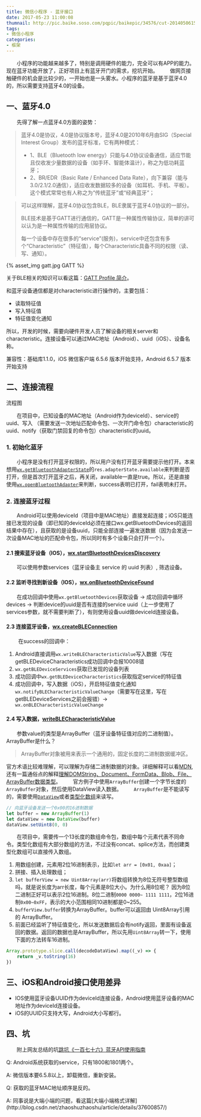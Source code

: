 ```yaml
---
title: 微信小程序 - 蓝牙接口
date: 2017-05-23 11:00:08
thumnail: http://pic.baike.soso.com/pqpic/baikepic/34576/cut-20140506154508-492844147.jpg/0
tags: 
- 微信小程序
categories: 
- 框架
---
```


　　小程序的功能越来越多了，特别是调用硬件的能力，完全可以有APP的能力。现在蓝牙功能开放了，正好项目上有蓝牙开门的需求，挖坑开始。
　　做网页接触硬件的机会是比较少的，一开始也是一头雾水。小程序的蓝牙是基于蓝牙4.0的，所以需要支持蓝牙4.0的设备。

## 一、蓝牙4.0
　　先得了解一点蓝牙4.0方面的姿势：
> 蓝牙4.0是协议，4.0是协议版本号，蓝牙4.0是2010年6月由SIG（Special Interest Group）发布的蓝牙标准，它有两种模式：
> * 1、BLE（Bluetooth low energy）只能与4.0协议设备通信，适应节能且仅收发少量数据的设备（如手环、智能体温计），称之为低功耗蓝牙；
> * 2、BR/EDR（Basic Rate / Enhanced Data Rate），向下兼容（能与3.0/2.1/2.0通信），适应收发数据较多的设备（如耳机、手机、平板）。这个模式常常也有人称之为“传统蓝牙”或“经典蓝牙”；

> <p>可以这样理解，蓝牙4.0协议包含BLE，BLE隶属于蓝牙4.0协议的一部分。<p>
> <p>BLE技术是基于GATT进行通信的，GATT是一种属性传输协议，简单的讲可以认为是一种属性传输的应用层协议。</p>
> <p>每一个设备中存在很多的“service”(服务)，service中还包含有多个“Characteristic”（特征值），每个Characteristic具备不同的权限（读、写、通知）。</p>

<!--more-->

{% asset_img gatt.jpg GATT %}

关于BLE相关的知识可以看这篇：[GATT Profile 简介](https://www.race604.com/gatt-profile-intro/)。

和蓝牙设备通信都是对characteristic进行操作的，主要包括：
* 读取特征值
* 写入特征值
* 特征值变化通知

所以，开发的时候，需要向硬件开发人员了解设备的相关server和characteristic。连接设备可以通过MAC地址（Android）、uuid（iOS）、设备名称。

兼容性：基础库1.1.0，iOS 微信客户端 6.5.6 版本开始支持，Android 6.5.7 版本开始支持

## 二、连接流程
流程图

　　在项目中，已知设备的MAC地址（Android作为deviceId）、service的uuid、写入 （需要发送一次地址匹配命令包、一次开门命令包）characteristic的uuid、notify（获取门禁回复的命令包）characteristic的uuid。

### 1. 初始化蓝牙
　　小程序是没有打开蓝牙权限的，所以用户没有打开蓝牙需要提示他打开。本来想用[`wx.getBluetoothAdapterState`](https://mp.weixin.qq.com/debug/wxadoc/dev/api/bluetooth.html#wxgetbluetoothadapterstateobject)的`res.adapterState.available`来判断是否打开，但是首次打开蓝牙之后，再关闭，available一直是true。所以，还是直接使用[`wx.openBluetoothAdapter`](https://mp.weixin.qq.com/debug/wxadoc/dev/api/bluetooth.html#wxopenbluetoothadapterobject)来判断，success表明已打开，fail表明未打开。

### 2. 连接蓝牙过程
　　Android可以使用deviceId（项目中是MAC地址）直接发起连接；iOS只能连接已发现的设备（即已知的deviceId必须在接口wx.getBluetoothDevices的返回结果中存在），且获取的是设备uuid，只能全部连接一遍发送数据（因为会发送一次设备MAC地址的匹配命令包，所以同时有多个设备只会打开一个）。

#### 2.1 搜索蓝牙设备（IOS），[wx.startBluetoothDevicesDiscovery](https://mp.weixin.qq.com/debug/wxadoc/dev/api/bluetooth.html#wxstartbluetoothdevicesdiscoveryobject)
　　可以使用参数services（蓝牙设备主 service 的 uuid 列表）, 筛选设备。

#### 2.2 监听寻找到新设备（IOS），[wx.onBluetoothDeviceFound](https://mp.weixin.qq.com/debug/wxadoc/dev/api/bluetooth.html#wxonbluetoothdevicefoundcallback)
　　在成功回调中使用`wx.getBluetoothDevices`获取设备 -> 成功回调中循环devices -> 判断device的uuid是否有连接的service uuid（上一步使用了services参数，就不需要判断了），有则使用设备uuid做deviceId连接设备。

#### 2.3 连接蓝牙设备，[wx.createBLEConnection](https://mp.weixin.qq.com/debug/wxadoc/dev/api/bluetooth.html#wxcreatebleconnectionobject)
　　 在success的回调中：
1. Android直接调用`wx.writeBLECharacteristicValue`写入数据（写在getBLEDeviceCharacteristics成功回调中会报10008错 
2. `wx.getBLEDeviceServices`获取已发现的设备列表
3. 成功回调中`wx.getBLEDeviceCharacteristics`获取指定service的特征值
4. 成功回调中，写入数据（iOS），开启特征值变化通知`wx.notifyBLECharacteristicValueChange`（需要写在这里，写在getBLEDeviceServices之前会报错）-> ` wx.onBLECharacteristicValueChange`

#### 2.4 写入数据，[writeBLECharacteristicValue](https://mp.weixin.qq.com/debug/wxadoc/dev/api/bluetooth.html#wxwriteblecharacteristicvalueobject)
　　参数value的类型是ArrayBuffer（蓝牙设备特征值对应的二进制值）。ArrayBuffer是什么？

> ArrayBuffer对象被用来表示一个通用的，固定长度的二进制数据缓冲区。

官方术语比较难理解，可以理解为存储二进制数据的对象。详细解释可以看[MDN](https://developer.mozilla.org/zh-CN/docs/Web/JavaScript/Reference/Global_Objects/ArrayBuffer),还有一篇通俗点的解释[理解DOMString、Document、FormData、Blob、File、ArrayBuffer数据类型](http://www.zhangxinxu.com/wordpress/2013/10/understand-domstring-document-formdata-blob-file-arraybuffer/)。
　　官方例子中使用`ArrayBuffer`创建一个字节长度的`ArrayBuffer`对象，然后使用DataView读入数据。
　　`ArrayBuffer`是不能读写的，需要使用[`DataView`](https://developer.mozilla.org/zh-CN/docs/Web/JavaScript/Reference/Global_Objects/DataView)或者[类型化数组](https://developer.mozilla.org/zh-CN/docs/Web/JavaScript/Typed_arrays)来读写。
```javascript
// 向蓝牙设备发送一个0x00的16进制数据
let buffer = new ArrayBuffer(1)
let dataView = new DataView(buffer)
dataView.setUint8(0, 0)
```
　　在项目中，需要传一个13长度的数组命令包，数组中每个元素代表不同命令。类型化数组有大部分数组的方法，不过没有concat、splice方法，而创建类型化数组可以直接传入数组。
1. 用数组创建，元素用2位16进制表示，比如`let arr = [0x01, 0xaa]`；
2. 拼接、插入处理数组；
3. `let bufferView = new Uint8Array(arr)`将数组转换为8位无符号整型数组吗，就是说长度为arr长度，每个元素是8位大小。为什么用8位呢？ 因为8位二进制正好可以表示2位16进制。8位二进制`0000 0000~ 1111 1111`，2位16进制`0x00~0xFF`，表示的大小范围相同10进制都是0~255。
4. `bufferView.buffer`转换为ArrayBuffer。buffer可以返回由 Uint8Array引用的 ArrayBuffer。
5. 前面已经监听了特征值变化，所以发送数据后会有notify返回，里面有设备返回的数据。返回的数据也是ArrayBuffer，所以先用`Uint8Array`转一下，使用下面的方法转车16进制。
```javascript
Array.prototype.slice.call(decodeDataView).map((_v) => {
    return _v.toString(16)
})
```


## 三、iOS和Android接口使用差异
* IOS使用蓝牙设备UUID作为deviceId连接设备，Android使用蓝牙设备的MAC地址作为deviceId连接设备。
* iOS的UUID只支持大写，Android大小写都行。

## 四、坑
　　附上网友总结的坑[跳坑《一百七十六》蓝牙API使用指南](http://www.wxapp-union.com/forum.php?mod=viewthread&tid=4052&highlight=%E8%93%9D%E7%89%99)
<p> Q: Android系统获取的service，只有1800和1801两个。</p>
<p> A: 微信版本要6.5.8以上，卸载微信，重新安装。</p>

<p> Q: 获取的蓝牙MAC地址顺序是反的。</p>
<p> A: 同事说是大端小端的问题，看这篇[大端小端格式详解](http://blog.csdn.net/zhaoshuzhaoshu/article/details/37600857/)</p>
